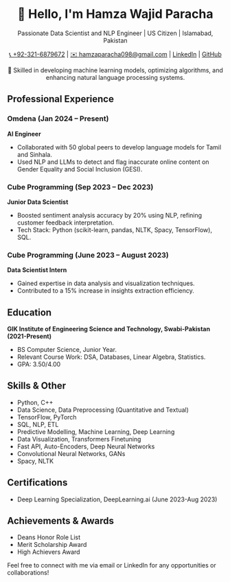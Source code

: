<h1 align="center">👋 Hello, I'm Hamza Wajid Paracha</h1>
<p align="center">Passionate Data Scientist and NLP Engineer | US Citizen | Islamabad, Pakistan</p>

<p align="center">
  <a href="tel:+923216879672">📞 +92-321-6879672</a> |
  <a href="mailto:hamzaparacha098@gmail.com">✉️ hamzaparacha098@gmail.com</a> |
  <a href="https://www.linkedin.com/in/hamza-wajid-paracha-60b6b2247/">LinkedIn</a> |
  <a href="https://github.com/HamzaWajid1">GitHub</a>
</p>

<p align="center">
  🚀 Skilled in developing machine learning models, optimizing algorithms, and enhancing natural language processing systems.
</p>

## Professional Experience

### Omdena (Jan 2024 – Present)
**AI Engineer**
- Collaborated with 50 global peers to develop language models for Tamil and Sinhala.
- Used NLP and LLMs to detect and flag inaccurate online content on Gender Equality and Social Inclusion (GESI).

### Cube Programming (Sep 2023 – Dec 2023)
**Junior Data Scientist**
- Boosted sentiment analysis accuracy by 20% using NLP, refining customer feedback interpretation.
- Tech Stack: Python (scikit-learn, pandas, NLTK, Spacy, TensorFlow), SQL.

### Cube Programming (June 2023 – August 2023)
**Data Scientist Intern**
- Gained expertise in data analysis and visualization techniques.
- Contributed to a 15% increase in insights extraction efficiency.

## Education

**GIK Institute of Engineering Science and Technology, Swabi-Pakistan (2021-Present)**
- BS Computer Science, Junior Year.
- Relevant Course Work: DSA, Databases, Linear Algebra, Statistics.
- GPA: 3.50/4.00

## Skills & Other

- Python, C++
- Data Science, Data Preprocessing (Quantitative and Textual)
- TensorFlow, PyTorch
- SQL, NLP, ETL
- Predictive Modelling, Machine Learning, Deep Learning
- Data Visualization, Transformers Finetuning
- Fast API, Auto-Encoders, Deep Neural Networks
- Convolutional Neural Networks, GANs
- Spacy, NLTK

## Certifications

- Deep Learning Specialization, DeepLearning.ai (June 2023-Aug 2023)

## Achievements & Awards

- Deans Honor Role List
- Merit Scholarship Award
- High Achievers Award

Feel free to connect with me via email or LinkedIn for any opportunities or collaborations!
